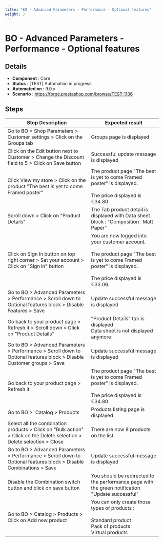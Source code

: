 ```yaml
---
title: "BO - Advanced Parameters - Performance - Optional features"
weight: 3
---
```


# BO - Advanced Parameters - Performance - Optional features
## Details
* **Component** : Core
* **Status** : [TEST] Automation in progress
* **Automated on** : 9.0.x
* **Scenario** : https://forge.prestashop.com/browse/TEST-1136

## Steps
| Step Description | Expected result |
| ----- | ----- |
| Go to BO > Shop Parameters > Customer settings > Click on the Groups tab | Groups page is displayed |
| Click on the Edit button next to Customer > Change the Discount field to 5 > Click on Save button | Successful update message is displayed |
| Click View my store > Click on the product "The best is yet to come Framed poster" | The product page "The best is yet to come Framed poster" is displayed.<br><br>The price displayed is €34.80. |
| Scroll down > Click on "Product Details" | The Tab product detail is displayed with Data sheet block : "Composition : Matt Paper" |
| Click on Sign In button on top right corner > Set your account > Click on "Sign in" button | You are now logged into your customer account.<br><br>The product page "The best is yet to come Framed poster" is displayed.<br><br>The price displayed is €33.06. |
| Go to BO > Advanced Parameters > Performance > Scroll down to Optional features block > Disable Features > Save | Update successful message is displayed |
| Go back to your product page > Refresh it > Scroll down > Click on "Product Details" | "Product Details" tab is displayed<br>Data sheet is not displayed anymore |
| Go to BO > Advanced Parameters > Performance > Scroll down to Optional features block > Disable Customer groups > Save | Update successful message is displayed |
| Go back to your product page > Refresh it | The product page "The best is yet to come Framed poster" is displayed.<br><br>The price displayed is €34.80 |
| Go to BO >  Catalog > Products | Products listing page is displayed |
| Select all the combination products > Click on "Bulk action" > Click on the Delete selection > Delete selection > Close | There are now 8 products on the list |
| Go to BO > Advanced Parameters > Performance > Scroll down to Optional features block > Disable Combinations > Save | Update successful message is displayed |
| Disable the Combination switch button and click on save button | You should be redirected to the performance page with the green notification "Update successful" |
| Go to BO > Catalog > Products > Click on Add new product | You can only create those types of products :<br><br>Standard product <br>Pack of products <br>Virtual products |
